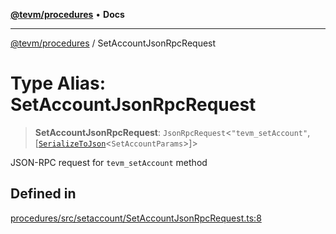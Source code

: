 [**@tevm/procedures**](../README.md) • **Docs**

***

[@tevm/procedures](../globals.md) / SetAccountJsonRpcRequest

# Type Alias: SetAccountJsonRpcRequest

> **SetAccountJsonRpcRequest**: `JsonRpcRequest`\<`"tevm_setAccount"`, [[`SerializeToJson`](SerializeToJson.md)\<`SetAccountParams`\>]\>

JSON-RPC request for `tevm_setAccount` method

## Defined in

[procedures/src/setaccount/SetAccountJsonRpcRequest.ts:8](https://github.com/evmts/tevm-monorepo/blob/main/packages/procedures/src/setaccount/SetAccountJsonRpcRequest.ts#L8)
